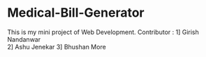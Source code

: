 # Medical-Bill-Generator
This is my mini project of Web Development.
Contributor : 1] Girish Nandanwar  
              2] Ashu Jenekar
              3] Bhushan More

